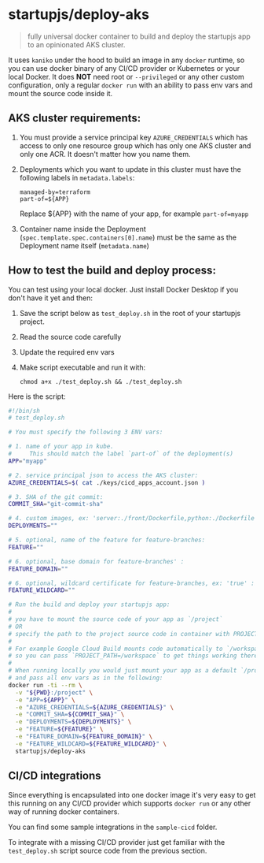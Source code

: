 # startupjs/deploy-aks

> fully universal docker container to build and deploy the startupjs app to an opinionated AKS cluster.

It uses `kaniko` under the hood to build an image in any `docker` runtime, so you can use docker binary of any CI/CD provider or Kubernetes or your local Docker. It does **NOT** need root or `--privileged` or any other custom configuration, only a regular `docker run` with an ability to pass env vars and mount the source code inside it.

## AKS cluster requirements:

1. You must provide a service principal key `AZURE_CREDENTIALS` which has access to only one resource group which has only one AKS cluster and only one ACR. It doesn't matter how you name them.

2. Deployments which you want to update in this cluster must have the following labels in `metadata.labels`:

    ```
    managed-by=terraform
    part-of=${APP}
    ```

    Replace ${APP} with the name of your app, for example `part-of=myapp`

3. Container name inside the Deployment (`spec.template.spec.containers[0].name`) must be the same as the Deployment name itself (`metadata.name`)

## How to test the build and deploy process:

You can test using your local docker. Just install Docker Desktop if you don't have it yet and then:

1. Save the script below as `test_deploy.sh` in the root of your startupjs project.
2. Read the source code carefully
3. Update the required env vars
4. Make script executable and run it with:

    ```
    chmod a+x ./test_deploy.sh && ./test_deploy.sh
    ```

Here is the script:

```sh
#!/bin/sh
# test_deploy.sh

# You must specify the following 3 ENV vars:

# 1. name of your app in kube.
#     This should match the label `part-of` of the deployment(s)
APP="myapp"

# 2. service principal json to access the AKS cluster:
AZURE_CREDENTIALS=$( cat ./keys/cicd_apps_account.json )

# 3. SHA of the git commit:
COMMIT_SHA="git-commit-sha"

# 4. custom images, ex: 'server:./front/Dockerfile,python:./Dockerfile' :
DEPLOYMENTS=""

# 5. optional, name of the feature for feature-branches:
FEATURE=""

# 6. optional, base domain for feature-branches' :
FEATURE_DOMAIN=""

# 6. optional, wildcard certificate for feature-branches, ex: 'true' :
FEATURE_WILDCARD=""

# Run the build and deploy your startupjs app:
#
# you have to mount the source code of your app as `/project`
# OR
# specify the path to the project source code in container with PROJECT_PATH
#
# For example Google Cloud Build mounts code automatically to `/workspace`,
# so you can pass `PROJECT_PATH=/workspace` to get things working there.
#
# When running locally you would just mount your app as a default `/project`
# and pass all env vars as in the following:
docker run -ti --rm \
  -v "${PWD}:/project" \
  -e "APP=${APP}" \
  -e "AZURE_CREDENTIALS=${AZURE_CREDENTIALS}" \
  -e "COMMIT_SHA=${COMMIT_SHA}" \
  -e "DEPLOYMENTS=${DEPLOYMENTS}" \
  -e "FEATURE=${FEATURE}" \
  -e "FEATURE_DOMAIN=${FEATURE_DOMAIN}" \
  -e "FEATURE_WILDCARD=${FEATURE_WILDCARD}" \
  startupjs/deploy-aks
```

## CI/CD integrations

Since everything is encapsulated into one docker image it's very easy to get this running on any CI/CD provider which supports `docker run` or any other way of running docker containers.

You can find some sample integrations in the `sample-cicd` folder.

To integrate with a missing CI/CD provider just get familiar with the `test_deploy.sh` script source code from the previous section.
